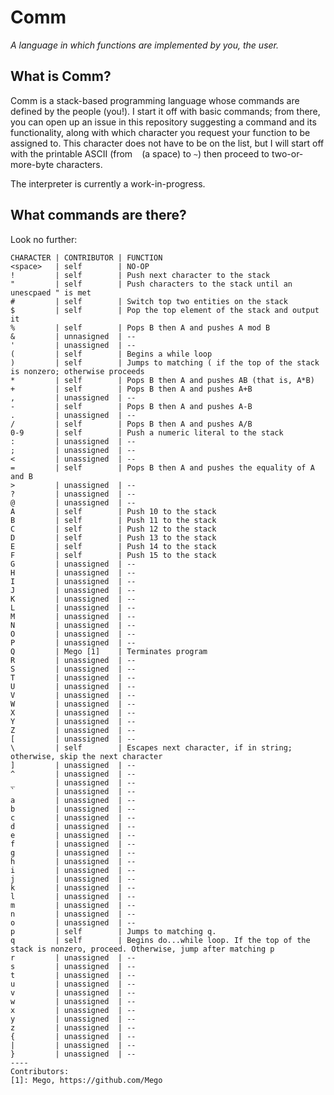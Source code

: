 # Comm
_A language in which functions are implemented by you, the user._

## What is Comm?
Comm is a stack-based programming language whose commands are defined by the people (you!). I start it off with basic commands; from there, you can open up an issue in this repository suggesting a command and its functionality, along with which character you request your function to be assigned to. This character does not have to be on the list, but I will start off with the printable ASCII (from ` ` (a space) to `~`) then proceed to two-or-more-byte characters. 

The interpreter is currently a work-in-progress.

## What commands are there?
Look no further:

    CHARACTER | CONTRIBUTOR | FUNCTION
    <space>   | self        | NO-OP
    !         | self        | Push next character to the stack
    "         | self        | Push characters to the stack until an unescpaed " is met
    #         | self        | Switch top two entities on the stack
    $         | self        | Pop the top element of the stack and output it
    %         | self        | Pops B then A and pushes A mod B
    &         | unnasigned  | --
    '         | unassigned  | --
    (         | self        | Begins a while loop
    )         | self        | Jumps to matching ( if the top of the stack is nonzero; otherwise proceeds
    *         | self        | Pops B then A and pushes AB (that is, A*B)
    +         | self        | Pops B then A and pushes A+B
    ,         | unassigned  | --
    -         | self        | Pops B then A and pushes A-B
    .         | unassigned  | --
    /         | self        | Pops B then A and pushes A/B
    0-9       | self        | Push a numeric literal to the stack
    :         | unassigned  | --
    ;         | unassigned  | --
    <         | unassigned  | --
    =         | self        | Pops B then A and pushes the equality of A and B
    >         | unassigned  | --
    ?         | unassigned  | --
    @         | unassigned  | --
    A         | self        | Push 10 to the stack
    B         | self        | Push 11 to the stack
    C         | self        | Push 12 to the stack
    D         | self        | Push 13 to the stack
    E         | self        | Push 14 to the stack
    F         | self        | Push 15 to the stack
    G         | unassigned  | --
    H         | unassigned  | --
    I         | unassigned  | --
    J         | unassigned  | --
    K         | unassigned  | --
    L         | unassigned  | --
    M         | unassigned  | --
    N         | unassigned  | --
    O         | unassigned  | --
    P         | unassigned  | --
    Q         | Mego [1]    | Terminates program
    R         | unassigned  | --
    S         | unassigned  | --
    T         | unassigned  | --
    U         | unassigned  | --
    V         | unassigned  | --
    W         | unassigned  | --
    X         | unassigned  | --
    Y         | unassigned  | --
    Z         | unassigned  | --
    [         | unassigned  | --
    \         | self        | Escapes next character, if in string; otherwise, skip the next character
    ]         | unassigned  | --
    ^         | unassigned  | --
    _         | unassigned  | --
    `         | unassigned  | --
    a         | unassigned  | --
    b         | unassigned  | --
    c         | unassigned  | --
    d         | unassigned  | --
    e         | unassigned  | --
    f         | unassigned  | --
    g         | unassigned  | --
    h         | unassigned  | --
    i         | unassigned  | --
    j         | unassigned  | --
    k         | unassigned  | --
    l         | unassigned  | --
    m         | unassigned  | --
    n         | unassigned  | --
    o         | unassigned  | --
    p         | self        | Jumps to matching q.
    q         | self        | Begins do...while loop. If the top of the stack is nonzero, proceed. Otherwise, jump after matching p
    r         | unassigned  | --
    s         | unassigned  | --
    t         | unassigned  | --
    u         | unassigned  | --
    v         | unassigned  | --
    w         | unassigned  | --
    x         | unassigned  | --
    y         | unassigned  | --
    z         | unassigned  | --
    {         | unassigned  | --
    |         | unassigned  | --
    }         | unassigned  | --
    ----
    Contributors:
    [1]: Mego, https://github.com/Mego
